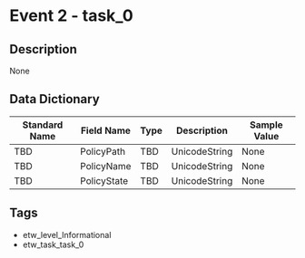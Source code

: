 # Event 2 - task_0

## Description
None

## Data Dictionary
|Standard Name|Field Name|Type|Description|Sample Value|
|---|---|---|---|---|
|TBD|PolicyPath|TBD|UnicodeString|None|None|
|TBD|PolicyName|TBD|UnicodeString|None|None|
|TBD|PolicyState|TBD|UnicodeString|None|None|

## Tags
* etw_level_Informational
* etw_task_task_0